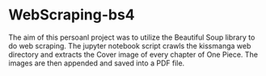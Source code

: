 # WebScraping-bs4

The aim of this persoanl project was to utilize the Beautiful Soup library to do web scraping.
The jupyter notebook script crawls the kissmanga web directory and extracts the Cover image of every chapter of One Piece.
The images are then appended and saved into a PDF file.
